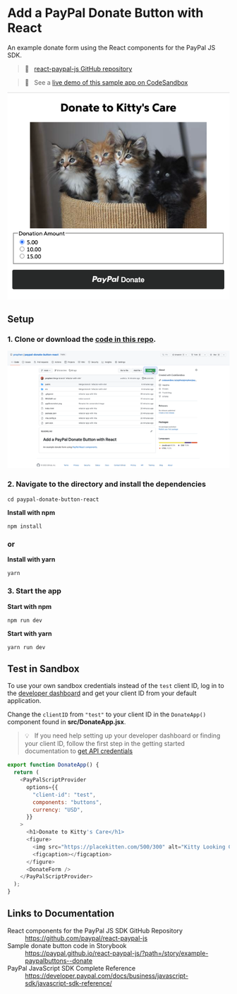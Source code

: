 # Add a PayPal Donate Button with React

An example donate form using the React components for the PayPal JS SDK.

> 🔗 &nbsp; [react-paypal-js GitHub repository](https://github.com/paypal/react-paypal-js)

> 🔗 &nbsp; See a [live demo of this sample app on CodeSandbox](https://codesandbox.io/s/paypal-donation-button-example-f4jq38?file=/DonateApp.js)

![App Donate form screenshot](public/app-screenshot.png)

## Setup

### 1. Clone or download the [code in this repo](https://github.com/prophen/paypal-donate-button-react).

![animation showing where to clone or download the code](public/clone-or-download.gif)

### 2. Navigate to the directory and install the dependencies

```
cd paypal-donate-button-react
```

**Install with npm**

```
npm install
```

### or

**Install with yarn**

```
yarn
```

### 3. Start the app

**Start with npm**

```
npm run dev
```

**Start with yarn**

```
yarn run dev
```

## Test in Sandbox

To use your own sandbox credentials instead of the `test` client ID, log in to the [developer dashboard](https://www.paypal.com/signin?returnUri=https%3A%2F%2Fdeveloper.paypal.com%2Fdeveloper%2Fapplications) and get your client ID from your default application.

Change the `clientID` from `"test"` to your client ID in the `DonateApp()` component found in **src/DonateApp.jsx**.

> 💡 &nbsp; If you need help setting up your developer dashboard or finding your client ID, follow the first step in the getting started documentation to [get API credentials](https://developer.paypal.com/docs/business/get-started/#get-api-credentials)

```javascript
export function DonateApp() {
  return (
    <PayPalScriptProvider
      options={{
        "client-id": "test",
        components: "buttons",
        currency: "USD",
      }}
    >
      <h1>Donate to Kitty's Care</h1>
      <figure>
        <img src="https://placekitten.com/500/300" alt="Kitty Looking Cute" />
        <figcaption></figcaption>
      </figure>
      <DonateForm />
    </PayPalScriptProvider>
  );
}
```

## Links to Documentation

<dl>
  <dt>React components for the PayPal JS SDK GitHub Repository</dt>
  <dd><a href="https://github.com/paypal/react-paypal-js">https://github.com/paypal/react-paypal-js</a></dd>
  <dt>Sample donate button code in Storybook</dt>
  <dd><a href="https://paypal.github.io/react-paypal-js/?path=/story/example-paypalbuttons--donate">https://paypal.github.io/react-paypal-js/?path=/story/example-paypalbuttons--donate</a></dd>
  <dt>PayPal JavaScript SDK Complete Reference</dt>
  <dd><a href="https://developer.paypal.com/docs/business/javascript-sdk/javascript-sdk-reference/">https://developer.paypal.com/docs/business/javascript-sdk/javascript-sdk-reference/</a></dd>
</dl>
